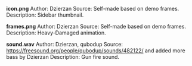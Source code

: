**icon.png**
Author: Dzierzan
Source: Self-made based on demo frames.
Description: Sidebar thumbnail.

**frames.png**
Author: Dzierzan
Source: Self-made based on demo frames.
Description: Heavy-Damaged animation.

**sound.wav**
Author: Dzierzan, qubodup
Source: https://freesound.org/people/qubodup/sounds/482122/ and added more bass by Dzierzan
Description: Gun fire sound.
